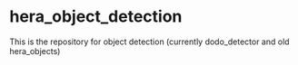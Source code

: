 # hera_object_detection
This is the repository for object detection (currently dodo_detector and old hera_objects)
